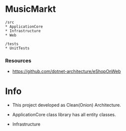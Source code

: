 # MusicMarkt

```
/src
* ApplicationCore
* Infrastructure
* Web

/tests
* UnitTests
```

### Resources
* https://github.com/dotnet-architecture/eShopOnWeb




# Info

* This project developed as Clean(Onion) Architecture.

* ApplicationCore class library has all entity classes. 

* Infrastructure